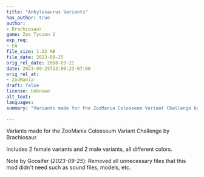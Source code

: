 ```yaml
---
title: "Ankylosaurus Variants"
has_author: true
author: 
- Brachiosaur
game: Zoo Tycoon 2
exp_req: 
- EA
file_size: 1.32 MB
file_date: 2023-09-25
orig_rel_date: 2008-03-21
date: 2023-09-25T13:00:23-07:00
orig_rel_at: 
- ZooMania
draft: false
license: Unknown
alt_text: 
languages:
summary: "Variants made for the ZooMania Colosseum Variant Challenge by Brachiosaur."

---
```


Variants made for the ZooMania Colosseum Variant Challenge by Brachiosaur.

Includes 2 female variants and 2 male variants, all different colors.

Note by Goosifer (*2023-09-25*): Removed all unnecessary files that this mod didn't need such as sound files, models, etc.